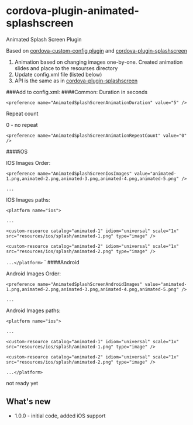 cordova-plugin-animated-splashscreen
============================
Animated Splash Screen Plugin

Based on 
[cordova-custom-config plugin](https://github.com/dpa99c/cordova-custom-config)
and 
[cordova-plugin-splashscreen](https://github.com/apache/cordova-plugin-splashscreen)

1. Animation based on changing images one-by-one. Created animation slides and place to the resourses directory
2. Update config.xml file (listed below)
3. API is the same as in [cordova-plugin-splashscreen](https://github.com/apache/cordova-plugin-splashscreen) 

###Add to config.xml:
####Common:
Duration in seconds

`<preference name="AnimatedSplashScreenAnimationDuration" value="5" />`

Repeat count

0 - no repeat

`<preference name="AnimatedSplashScreenAnimationRepeatCount" value="0" />`

####iOS

IOS Images Order:

`<preference name="AnimatedSplashScreenIosImages" value="animated-1.png,animated-2.png,animated-3.png,animated-4.png,animated-5.png" />`

`...`

IOS Images paths:

`<platform name="ios">`

`...`

`<custom-resource catalog="animated-1" idiom="universal" scale="1x" src="resources/ios/splash/animated-1.png" type="image" />`

`<custom-resource catalog="animated-2" idiom="universal" scale="1x" src="resources/ios/splash/animated-2.png" type="image" />`

`...</platform>`
`
####Android

Android Images Order:

`<preference name="AnimatedSplashScreenAndroidImages" value="animated-1.png,animated-2.png,animated-3.png,animated-4.png,animated-5.png" />`

`...`

Android Images paths:

`<platform name="ios">`

`...`

`<custom-resource catalog="animated-1" idiom="universal" scale="1x" src="resources/ios/splash/animated-1.png" type="image" />`

`<custom-resource catalog="animated-2" idiom="universal" scale="1x" src="resources/ios/splash/animated-2.png" type="image" />`

`...</platform>`

not ready yet


## What's new
 - 1.0.0 - initial code, added iOS support
